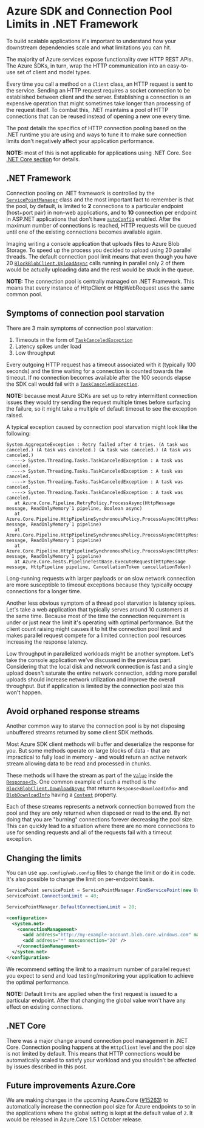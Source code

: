 # Azure SDK and Connection Pool Limits in .NET Framework

To build scalable applications it's important to understand how your downstream dependencies scale and what limitations you can hit.

The majority of Azure services expose functionality over HTTP REST APIs. The Azure SDKs, in turn, wrap the HTTP communication into an easy-to-use set of client and model types.

Every time you call a method on a `Client` class, an HTTP request is sent to the service. Sending an HTTP request requires a socket connection to be established between client and the server. Establishing a connection is an expensive operation that might sometimes take longer than processing of the request itself. To combat this, .NET maintains a pool of HTTP connections that can be reused instead of opening a new one every time.

The post details the specifics of HTTP connection pooling based on the .NET runtime you are using and ways to tune it to make sure connection limits don't negatively affect your application performance.

**NOTE:** most of this is not applicable for applications using .NET Core. See [.NET Core section](#.NET-Core) for details.

## .NET Framework

Connection pooling on .NET framework is controlled by the [`ServicePointManager`](https://docs.microsoft.com/dotnet/api/system.net.servicepointmanager) class and the most important fact to remember is that the pool, by default, is limited to **2** connections to a particular endpoint (host+port pair) in non-web applications, and to **10** connection per endpoint in ASP.NET applications that don't have [`autoConfig`](https://docs.microsoft.com/dotnet/api/system.web.configuration.processmodelsection.autoconfig8) enabled. After the maximum number of connections is reached, HTTP requests will be queued until one of the existing connections becomes available again.

Imaging writing a console application that uploads files to Azure Blob Storage. To speed up the process you decided to upload using 20 parallel threads. The default connection pool limit means that even though you have 20 [`BlockBlobClient.UploadAsync`](https://docs.microsoft.com/dotnet/api/azure.storage.blobs.specialized.blockblobclient.uploadasync) calls running in parallel only 2 of them would be actually uploading data and the rest would be stuck in the queue.

**NOTE:** The connection pool is centrally managed on .NET Framework. This means that every instance of HttpClient or HttpWebRequest uses the same common pool.

## Symptoms of connection pool starvation

There are 3 main symptoms of connection pool starvation:

1. Timeouts in the form of [`TaskCanceledException`](https://docs.microsoft.com/dotnet/api/system.threading.tasks.taskcanceledexception)
2. Latency spikes under load
3. Low throughput

Every outgoing HTTP request has a timeout associated with it (typically 100 seconds) and the time waiting for a connection is counted towards the timeout. If no connection becomes available after the 100 seconds elapse the SDK call would fail with a [`TaskCanceledException`](https://docs.microsoft.com/dotnet/api/system.threading.tasks.taskcanceledexception).

**NOTE:** because most Azure SDKs are set up to retry intermittent connection issues they would try sending the request multiple times before surfacing the failure, so it might take a multiple of default timeout to see the exception raised.

A typical exception caused by connection pool starvation might look like the following:

```
System.AggregateException : Retry failed after 4 tries. (A task was canceled.) (A task was canceled.) (A task was canceled.) (A task was canceled.)
  ----> System.Threading.Tasks.TaskCanceledException : A task was canceled.
  ----> System.Threading.Tasks.TaskCanceledException : A task was canceled.
  ----> System.Threading.Tasks.TaskCanceledException : A task was canceled.
  ----> System.Threading.Tasks.TaskCanceledException : A task was canceled.
   at Azure.Core.Pipeline.RetryPolicy.ProcessAsync(HttpMessage message, ReadOnlyMemory`1 pipeline, Boolean async)
   at Azure.Core.Pipeline.HttpPipelineSynchronousPolicy.ProcessAsync(HttpMessage message, ReadOnlyMemory`1 pipeline)
   at Azure.Core.Pipeline.HttpPipelineSynchronousPolicy.ProcessAsync(HttpMessage message, ReadOnlyMemory`1 pipeline)
   at Azure.Core.Pipeline.HttpPipelineSynchronousPolicy.ProcessAsync(HttpMessage message, ReadOnlyMemory`1 pipeline)
   at Azure.Core.Tests.PipelineTestBase.ExecuteRequest(HttpMessage message, HttpPipeline pipeline, CancellationToken cancellationToken)
```

Long-running requests with larger payloads or on slow network connection are more susceptible to timeout exceptions because they typically occupy connections for a longer time.

Another less obvious symptom of a thread pool starvation is latency spikes. Let's take a web application that typically serves around 10 customers at the same time. Because most of the time the connection requirement is under or just near the limit it's operating with optimal performance. But the client count raising might causes it to hit the connection pool limit and makes parallel request compete for a limited connection pool resources increasing the response latency.

Low throughput in parallelized workloads might be another symptom. Let's take the console application we've discussed in the previous part. Considering that the local disk and network connection is fast and a single upload doesn't saturate the entire network connection, adding more parallel uploads should increase network utilization and improve the overall throughput. But if application is limited by the connection pool size this won't happen.

## Avoid orphaned response streams

Another common way to starve the connection pool is by not disposing unbuffered streams returned by some client SDK methods.

Most Azure SDK client methods will buffer and deserialize the response for you. But some methods operate on large blocks of data - that are impractical to fully load in memory - and would return an active network stream allowing data to be read and processed in chunks.

These methods will have the stream as part of the [`Value`](https://docs.microsoft.com/dotnet/api/azure.response-1.value) inside the [`Response<T>`](https://docs.microsoft.com/dotnet/api/azure.response-1). One common example of such a method is the [`BlockBlobClient.DownloadAsync`](https://docs.microsoft.com/dotnet/api/azure.storage.blobs.specialized.blobbaseclient.downloadasync) that returns `Response<DownloadInfo>` and [`BlobDownloadInfo`](https://docs.microsoft.com/dotnet/api/azure.storage.blobs.models.blobdownloadinfo) having a [`Content`](https://docs.microsoft.com/dotnet/api/azure.storage.blobs.models.blobdownloadinfo.content) property.

Each of these streams represents a network connection borrowed from the pool and they are only returned when disposed or read to the end. By not doing that you are "burning" connections forever decreasing the pool size. This can quickly lead to a situation where there are no more connections to use for sending requests and all of the requests fail with a timeout exception.

## Changing the limits

You can use `app.config`/`web.config` files to change the limit or do it in code. It's also possible to change the limit on per-endpoint basis.

``` C#
ServicePoint servicePoint = ServicePointManager.FindServicePoint(new Uri("http://my-example-account.blob.core.windows.net/"));
servicePoint.ConnectionLimit = 40;

ServicePointManager.DefaultConnectionLimit = 20;
```

```xml
<configuration>
  <system.net>
    <connectionManagement>
      <add address="http://my-example-account.blob.core.windows.com" maxconnection="40" />
      <add address="*" maxconnection="20" />
    </connectionManagement>
  </system.net>
</configuration>
```

We recommend setting the limit to a maximum number of parallel request you expect to send and load testing/monitoring your application to achieve the optimal performance.

**NOTE:** Default limits are applied when the first request is issued to a particular endpoint. After that changing the global value won't have any effect on existing connections.

## .NET Core

There was a major change around connection pool management in .NET Core. Connection pooling happens at the `HttpClient` level and the pool size is not limited by default. This means that HTTP connections would be automatically scaled to satisfy your workload and you shouldn't be affected by issues described in this post.

## Future improvements Azure.Core

We are making changes in the upcoming Azure.Core ([#15263](https://github.com/Azure/azure-sdk-for-net/pull/15263)) to automatically increase the connection pool size for Azure endpoints to `50` in the applications where the global setting is kept at the default value of `2`. It would be released in Azure.Core 1.5.1 October release.
